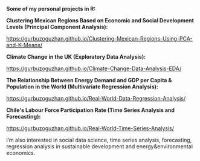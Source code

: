 **Some of my personal projects in R:**

**Clustering Mexican Regions Based on Economic and Social Development Levels (Principal Component Analysis):**

https://gurbuzoguzhan.github.io/Clustering-Mexican-Regions-Using-PCA-and-K-Means/

**Climate Change in the UK (Exploratory Data Analysis):**

https://gurbuzoguzhan.github.io/Climate-Change-Data-Analysis-EDA/

**The Relationship Between Energy Demand and GDP per Capita & Population in the World (Multivariate Regression Analysis):**

https://gurbuzoguzhan.github.io/Real-World-Data-Regression-Analysis/

**Chile's Labour Force Participation Rate (Time Series Analysis and Forecasting):** 

https://gurbuzoguzhan.github.io/Real-World-Time-Series-Analysis/

I’m also interested in social data science, time series analysis, forecasting, regression analysis in sustainable development and energy&environmental economics.
